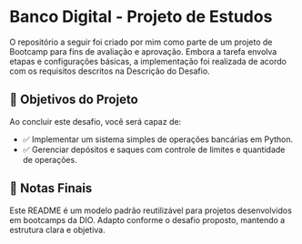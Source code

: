# Banco Digital - Projeto de Estudos

O repositório a seguir foi criado por mim como parte de um projeto de Bootcamp para fins de avaliação e aprovação. Embora a tarefa envolva etapas e configurações básicas, a implementação foi realizada de acordo com os requisitos descritos na Descrição do Desafio.

## 🎯 Objetivos do Projeto

Ao concluir este desafio, você será capaz de:

- ✅ Implementar um sistema simples de operações bancárias em Python.
- ✅ Gerenciar depósitos e saques com controle de limites e quantidade de operações.

## 🧾 Notas Finais

Este README é um modelo padrão reutilizável para projetos desenvolvidos em bootcamps da DIO.
Adapto conforme o desafio proposto, mantendo a estrutura clara e objetiva.
